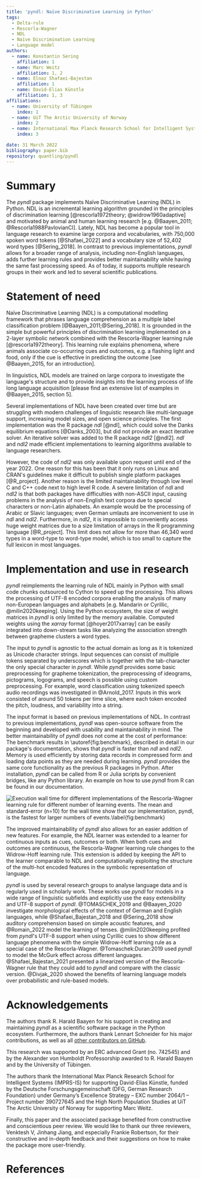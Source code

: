 ```yaml
---
title: 'pyndl: Naïve Discriminative Learning in Python'
tags:
  - Delta-rule
  - Rescorla-Wagner
  - NDL
  - Naïve Discrimination Learning
  - Language model
authors:
  - name: Konstantin Sering
    affiliation: 1
  - name: Marc Weitz
    affiliation: 1, 2
  - name: Elnaz Shafaei-Bajestan
    affiliation: 1
  - name: David-Elias Künstle
    affiliation: 1, 3
affiliations:
  - name: University of Tübingen
    index: 1
  - name: UiT The Arctic University of Norway
    index: 2
  - name: International Max Planck Research School for Intelligent Systems
    index: 3

date: 31 March 2022
bibliography: paper.bib
repository: quantling/pyndl
---
```


# Summary

<!-- A summary describing the high-level functionality and purpose of the
software for a diverse, non-specialist audience -->
The *pyndl* package implements Naïve Discriminative Learning (NDL) in Python. NDL is an
incremental learning algorithm grounded in the principles of discrimination
learning [@rescorla1972theory; @widrow1960adaptive] and motivated by animal and
human learning research [e.g. @Baayen_2011; @Rescorla1988PavlovianCI]. Lately,
NDL has become a popular tool in language research to examine large corpora and
vocabularies, with 750,000 spoken word tokens [@Shafaei_2022] and a vocabulary
size of 52,402 word types [@Sering_2018]. In contrast to previous
implementations, *pyndl* allows for a broader range of analysis, including
non-English languages, adds further learning rules and provides better
maintainability while having the same fast processing speed. As of today, it
supports multiple research groups in their work and led to several scientific
publications.


# Statement of need

<!-- General problem -->
Naïve Discriminative Learning (NDL) is a computational modelling framework that
phrases language comprehension as a multiple label classification problem
[@Baayen_2011;@Sering_2018]. It is grounded in the simple but powerful principles
of discrimination learning implemented on a 2-layer symbolic network combined
with the Rescorla-Wagner learning rule [@rescorla1972theory].
This learning rule explains phenomena, where animals associate co-occurring
cues and outcomes, e.g. a flashing light and food, only if the cue is effective
in predicting the outcome [see @Baayen_2015, for an introduction].
<!-- Alternatively, the final state of the learning weights in the network is
computable by equilibrium equations [@Danks_2003,@rescorla1972theory]. The
underlying assumption is that language is learned over time. -->
In linguistics, NDL models are trained on large corpora to investigate the language's
structure and to provide insights into the learning process of life long language
acquisition [please find an extensive list of examples in @Baayen_2015, section 5].


<!-- Which implementations are out there? -->
Several implementations of NDL have been created over time but are struggling
with modern challenges of linguistic research like multi-language support,
increasing model sizes, and open science principles. The first implementation
was the R package *ndl* [@ndl], which could solve the Danks equilibrium
equations [@Danks_2003], but did not provide an exact iterative solver. An
iterative solver was added to the R package *ndl2* [@ndl2]. *ndl* and *ndl2*
made efficient implementations to learning algorithms available to language
researchers.


<!-- Differences to pyndl -->
<!-- Problems of ndl and ndl2 -->
However, the code of *ndl2* was only available upon request until end of the
year 2022.  One reason for this has been that it only runs on Linux and CRAN's
guidelines make it difficult to publish single platform packages [@R_project].
Another reason is the limited maintainability through low level C and C++ code
next to high level R code.  A severe limitation of *ndl* and *ndl2* is that
both packages have difficulties with non-ASCII input, causing problems in the
analysis of non-English text corpora due to special characters or non-Latin
alphabets. An example would be the processing of Arabic or Slavic languages;
even German umlauts are inconvenient to use in *ndl* and *ndl2*. Furthermore,
in *ndl2*, it is impossible to conveniently access huge weight matrices due to
a size limitation of arrays in the R programming language [@R_project]. This
limit does not allow for more than 46,340 word types in a word-type to
word-type model, which is too small to capture the full lexicon in most
languages.


# Implementation and use in research

<!-- Short description of pyndl -->
*pyndl* reimplements the learning rule of NDL mainly in Python with small code
chunks outsourced to Cython to speed up the processing. This allows the
processing of UTF-8 encoded corpora enabling the analysis of many non-European
languages and alphabets [e.g. Mandarin or Cyrillic, @milin2020keeping]. Using
the Python ecosystem, the size of weight matrices in *pyndl* is only limited by
the memory available. Computed weights using the *xarray* format
[@hoyer2017xarray] can be easily integrated into down-stream tasks like
analyzing the association strength between grapheme clusters a word types.

The input to *pyndl* is agnostic to the actual domain as long as it is
tokenized as Unicode character strings. Input sequences can consist of multiple
tokens separated by underscores which is together with the tab-character the
only special character in *pyndl*. While *pyndl* provides some basic
preprocessing for grapheme tokenization, the preprocessing of ideograms,
pictograms, logograms, and speech is possible using custom preprocessing. For
example, word classification using tokenized speech audio recordings was
investigated in @Arnold_2017. Inputs in this work consisted of around 50 tokens
per time slice, where each token encoded the pitch, loudness, and variability
into a string.

The input format is based on previous implementations of NDL. In contrast to
previous implementations, *pyndl* was open-source software from the beginning and
developed with usability and maintainability in mind.  The better
maintainability of *pyndl* does not come at the cost of performance: The
benchmark results in \autoref{fig:benchmark}, described in detail in our
package's documentation, shows that *pyndl* is faster than *ndl* and *ndl2*.
Memory is used efficiently by storing data records in compressed form and
loading data points as they are needed during learning.  *pyndl* provides the
same core functionality as the previous R packages in Python. After
installation, *pyndl* can be called from R or Julia scripts by convenient
bridges, like any Python library. An example on how to use *pyndl* from R can
be found in our documentation.

![Execution wall time for different implementations of the Rescorla-Wagner
learning rule for different number of learning events. The mean and
standard-error ($n$=10) for the wall time show that our implementation,
*pyndl*, is the fastest for larger numbers of
events.\label{fig:benchmark}](benchmark_result.png)

<!-- WH extension of pyndl -->
The improved maintainability of *pyndl* also allows for an easier addition of new 
features. For example, the NDL learner was extended to a learner for continuous 
inputs as cues, outcomes or both.  When both cues and outcomes are continuous, 
the Rescorla-Wagner learning rule changes to the Widrow-Hoff learning rule. This
extension is added by keeping the API to the learner comparable to NDL and
computationally exploiting the structure of the multi-hot encoded features in
the symbolic representation of language.

<!-- Pyndl in research -->
*pyndl* is used by several research groups to analyse language data and is
regularly used in scholarly work.  These works use *pyndl* for models in a wide
range of linguistic subfields and explicitly use the easy extensibility and
UTF-8 support of *pyndl*.  @TOMASCHEK_2019 and @Baayen_2020 investigate
morphological effects of the context of German and English languages, while
@Shafaei_Bajestan_2018 and @Sering_2018 show auditory comprehension based on
simple acoustic features, and @Romain_2022 model the learning of tenses.
@milin2020keeping profited from *pyndl*'s UTF-8 support when using Cyrillic
cues to show different language phenomena with the simple Widrow-Hoff learning
rule as a special case of the Rescorla-Wagner. @Tomaschek:Duran:2019 used
*pyndl* to model the McGurk effect across different languages.
@Shafaei_Bajestan_2021 presented a linearized version of the Rescorla-Wagner
rule that they could add to *pyndl* and compare with the classic version.
@Divjak_2020 showed the benefits of learning language models over probabilistic
and rule-based models.


# Acknowledgements

The authors thank R. Harald Baayen for his support in creating and maintaining
*pyndl* as a scientific software package in the Python ecosystem.
Furthermore, the authors thank Lennart Schneider for his major contributions, as
well as all [other contributors on
GitHub](https://github.com/quantling/pyndl/graphs/contributors).

This research was supported by an ERC advanced Grant (no. 742545) and by the
Alexander von Humboldt Professorship awarded to R. Harald Baayen and by the
University of Tübingen.

The authors thank the International Max Planck Research School for Intelligent
Systems (IMPRS-IS) for supporting David-Elias Künstle,
funded by the Deutsche Forschungsgemeinschaft (DFG, German Research Foundation)
under Germany’s Excellence Strategy – EXC number 2064/1 – Project number
390727645 and the High North Population Studies at UiT The Arctic University of
Norway for supporting Marc Weitz.

Finally, this paper and the associated package benefited from constructive and
conscientious peer review. We would like to thank our three reviewers, Venktesh
V, Jinhang Jiang, and especially Frankie Robertson, for their constructive and
in-depth feedback and their suggestions on how to make the package more
user-friendly.

# References
